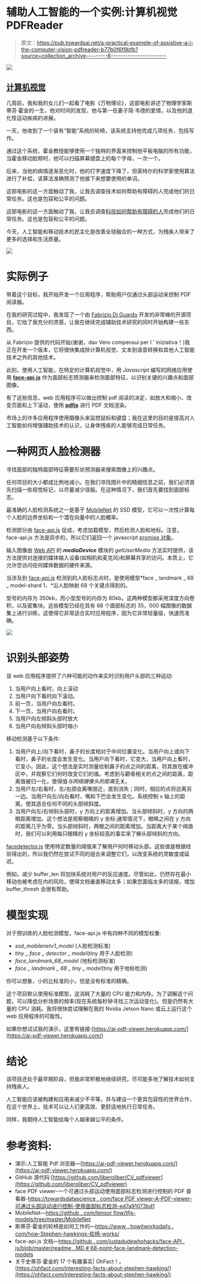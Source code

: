 # 辅助人工智能的一个实例:计算机视觉 PDFReader

> 原文：<https://pub.towardsai.net/a-practical-example-of-assistive-a-i-the-computer-vision-pdfreader-b77b0f6f9bfb?source=collection_archive---------6----------------------->

![](img/64a0ad8819637711a8d84d2df978386b.png)

## [计算机视觉](https://towardsai.net/p/category/computer-vision)

几周前，我和我的女儿们一起看了电影《万物理论》，这部电影讲述了物理学家斯蒂芬·霍金的一生，他对时间的发现，他与第一任妻子简·韦德的爱情，以及他的退化性运动疾病的进展。

一天，他收到了一个装有“智能”系统的轮椅，该系统支持他完成几项任务，包括写作。

通过这个系统，霍金教授能够使用一个独特的界面来控制他平板电脑的所有功能，当霍金移动脸颊时，他可以扫描屏幕键盘上的每个字母，一次一个。

后来，当他的病情逐渐恶化时，他的打字速度下降了，但英特尔的科学家使用算法进行了补偿，该算法准确预测了他接下来想要使用的单词。

这部电影的这一方面触动了我，让我去调查技术如何帮助有障碍的人完成他们的日常任务。这也是包容和公平的问题。

这部电影的这一方面触动了我，让我去调查[科技如何帮助有障碍的人](https://jairribeiro.medium.com/how-a-i-can-empower-assistive-technology-and-raise-inclusiveness-abf616e78377)完成他们的日常任务。这也是包容和公平的问题。

今天，人工智能和移动技术的民主化是改善全球融合的一种方式，为残疾人带来了更多的选择和生活质量。

![](img/6fc35a3a0996ee069179ac6a13065c92.png)

# 实际例子

带着这个目标，我开始开发一个应用程序，帮助用户仅通过头部运动来控制 PDF 阅读器。

在我的研究过程中，我发现了一个由 [Fabrizio Di Guardo](https://medium.com/u/1215a1073da7?source=post_page-----b77b0f6f9bfb--------------------------------) 开发的非常棒的开源项目，它给了我充分的灵感，让我在继续完成辅助技术研究的同时开始构建一些东西。

从 Fabrizio 提供的代码开始(谢谢，dav Vero compensui per l ' iniziativa！)我正在开发一个版本，它将很快集成除计算机视觉、文本到语音转换和其他人工智能技术之外的其他技术。

此刻，使用人工智能，在特定的计算机视觉中，用 *Javascript* 编写的网络应用使用 [**face-api.js**](https://justadudewhohacks.github.io/face-api.js) 作为面部标志预测器来检测面部特征，以识别关键的兴趣点和面部图像。

有了这些信息，web 应用程序可以做出控制 pdf 阅读的决定，如放大和缩小、改变页面和上下滚动，使用 [**pdfjs**](https://github.com/mozilla/pdf.js) 进行 PDF 文档渲染。

市场上的许多应用程序使用摄像头来监控鼠标和键盘；我在这里的目的是提高对人工智能如何增强辅助技术的认识，让身体残疾的人能够完成日常任务。

# 一种网页人脸检测器

寻找面部的独特面部特征需要形状预测器来搜索图像上的兴趣点。

任何项目的大小都成比例地减小。在我们寻找图片中的精细信息之前，我们必须首先扫描一些视觉标记，以尽量减少误报。在这种情况下，我们首先要找到面部标志。

最准确的人脸检测系统之一是基于 [MobileNet](https://github.com/tensorflow/tfjs-models/tree/master/mobilenet) 的 SSD 模型，它可以一次性计算每个人脸的边界坐标和一个潜在向量中的人脸概率。

检测部分由 [face-api.js](https://github.com/liberoliber/CV_pdfviewer/blob/main/js/face-api.js) 促成，考虑加载模型，然后检测人脸和地标。注意，face-api.js 方法是异步的，所以它们返回一个 javascript [promise 对象](https://www.w3schools.com/js/js_promise.asp)。

输入图像由 [Web API](https://developer.mozilla.org/en-US/docs/Web/API) 的 ***mediaDevice*** 模块的 *getUserMedia* 方法实时提供，该方法提供对连接的媒体输入设备(如相机和麦克风)和屏幕共享的访问。本质上，它允许您访问任何媒体数据的硬件来源。

当涉及到 [face-api.js](https://github.com/liberoliber/CV_pdfviewer/blob/main/js/face-api.js) 检测到的人脸标志点时，是使用模型*face _ landmark _ 68 _ model-shard 1、*沿人脸映射 68 个关键点得到的。

型号的内存为 350kb，而小型型号的内存为 80kb。这两种模型都采用深度方向卷积，以及密集块。这些模型已经在具有 68 个面部标志的 35，000 幅图像的数据集上进行训练，这使得它非常适合实时应用程序，因为它非常轻量级，快速而准确。

![](img/9e0a5a9e40dce8a0a57a9f338ebc5ff4.png)

# 识别头部姿势

该 web 应用程序提供了六种可能的动作来实时识别用户头部的三种运动:

1.  当用户向上看时，向上滚动
2.  当用户向下看时向下滚动。
3.  前一页，当用户向左看时。
4.  下一页，当用户向右看时。
5.  当用户向左倾斜头部时放大
6.  当用户向右倾斜头部时缩小

移动检测基于以下条件:

1.  当用户向上/向下看时，鼻子的长度相对于中间位置变化。当用户向上或向下看时，鼻子的长度会发生变化。当用户向下看时，它变大，当用户向上看时，它变小。因此，这个想法是实时测量绘制鼻子的点之间的距离，将其放在缓冲区中，并观察它们何时改变它们的值。考虑到与颧骨相关的点之间的距离，距离值被归一化，使得值*与网络摄像头的距离*无关。
2.  当用户左/右看时，左/右颌会离嘴很近，直到消失；同时，相应的点将远离另一边。当用户向左/向右看时，嘴和下巴会发生变化。系统控制 x 轴上的距离，使其适合任何不同的头部倾斜度。
3.  当用户向左/右倾斜头部时，y 方向上的距离增加。当头部倾斜时，y 方向的两眼距离增加。这个想法是观察眼睛的 y 坐标:通常情况下，眼睛之间在 y 方向的距离几乎为零。当头部倾斜时，两眼之间的距离增加。当距离大于某个阈值时，我们可以利用每只眼睛的 y 坐标较高的事实来了解头部倾斜的方向。

[facedetector.js](https://github.com/liberoliber/CV_pdfviewer/blob/main/js/FaceDetector.js) 使用特定数量的阈值来了解用户何时移动头部。这些值是根据经验得出的，所以我仍然在尝试不同的组合来调整它们，以改变系统的灵敏度或延迟。

例如，减少 buffer_len 将加快系统对用户的反应速度。尽管如此，仍然存在最小移动也被考虑在内的风险，使得文档垂直移动太多；如果您面临太多的误报，增加 buffer_thresh 会很有帮助。

# 模型实现

对于预训练的人脸检测模型，face-api.js 中有四种不同的模型权重:

*   *ssd_mobilenetv1_model* (人脸检测标准)
*   *tiny _ face _ detector _ model*(tiny 用于人脸检测)
*   *face_landmark_68_model* (地标检测标准)
*   *face _ landmark _ 68 _ tiny _ model*(tiny 用于地标检测)

你可以想象，小的比标准的小，但是没有标准的精确。

这个项目默认使用标准模型，这消耗了大量的 CPU 能力和内存。为了调解这个问题，可以降低分析场景的频率(现在系统每秒钟寻找三次运动变化)。但是仍然有大量的 CPU 消耗。我将很快尝试理解在我的 Nvidia Jetson Nano 或云上运行这个 web 应用程序的可能性。

如果你想试试我的演示，这里有链接:[https://ai-pdf-viewer.herokuapp.com/](https://ai-pdf-viewer.herokuapp.com/)

# 结论

该项目还处于最早期阶段，但我非常积极地继续研究，尽可能多地了解技术如何支持残疾人。

人工智能应该被构建和应用来减少不平等，并与建设一个更具包容性的世界合作，在这个世界上，技术可以让人们更高效、更舒适地执行日常任务。

同样，我期待人工智能给每个人越来越公平的条件。

# 参考资料:

*   演示:人工智能 Pdf 浏览器—[https://ai-pdf-viewer.herokuapp.com/](https://ai-pdf-viewer.herokuapp.com/)
*   GitHub 源代码:[https://github.com/liberoliber/CV_pdfviewer](https://github.com/liberoliber/CV_pdfviewer)
*   face PDF viewer-一个可通过头部运动使用面部标志检测进行控制的 PDF 查看器-[https://towardsdatascience . com/face PDF viewer-A-PDF-viewer-可通过头部运动进行控制-使用面部标志检测-ed7a91073bd1](https://towardsdatascience.com/facepdfviewer-a-pdf-viewer-controllable-by-head-movements-using-facial-landmark-detection-ed7a91073bd1)
*   MobileNet—[https://github . com/tensor flow/tfjs-models/tree/master/MobileNet](https://github.com/tensorflow/tfjs-models/tree/master/mobilenet)
*   斯蒂芬·霍金的轮椅是如何工作的—[https://www . howitworksdaily . com/how-Stephen-hawkings-轮椅-works/](https://www.howitworksdaily.com/how-stephen-hawkings-wheelchair-works/)
*   face-api.js 文档—[https://github . com/justadudewhohacks/face-API . js/blob/master/readme . MD # 68-point-face-landmark-detection-models](https://github.com/justadudewhohacks/face-api.js/blob/master/README.md#68-point-face-landmark-detection-models)
*   关于史蒂芬·霍金的 17 个有趣事实| OhFact！。[https://ohfact.com/interesting-facts-about-stephen-hawking/](https://ohfact.com/interesting-facts-about-stephen-hawking/)